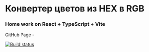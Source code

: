 # Конвертер цветов из HEX в RGB

### Home work on React + TypeScript + Vite

GitHub Page - 

[![Build status](https://ci.appveyor.com/api/projects/status/bpl513b3vq5jikv5?svg=true)](https://ci.appveyor.com/project/dmiweb/converter-colors)
